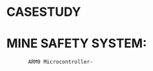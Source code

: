 # CASESTUDY
# MINE SAFETY SYSTEM:

                   


           
           
           ARM9 Microcontroller-
